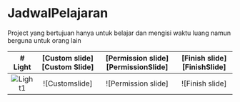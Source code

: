 # JadwalPelajaran
Project yang bertujuan hanya untuk belajar dan mengisi waktu luang namun berguna untuk orang lain


| # Light | [Custom slide][Custom Slide] | [Permission slide][PermissionSlide] | [Finish slide][FinishSlide]
|:-:|:-:|:-:|:-:|
| ![Light1] | ![Customslide] | ![Permission slide] | ![Finish slide] |

[Light1]: <https://github.com/rasmadibnu/JadwalPelajaran/blob/master/assets/screener_redmi4x_light(1).png>
